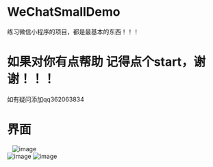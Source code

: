 # WeChatSmallDemo
练习微信小程序的项目，都是最基本的东西！！！

# 如果对你有点帮助 记得点个start，谢谢！！！

如有疑问添加qq362063834

# 界面

    ![image](/screenshots/11.png)  
    ![image](/screenshots/22.png)
    ![image](/screenshots/33.png)

